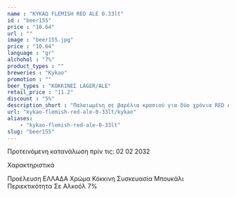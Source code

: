 ```yaml
---
name : "ΚΥΚΑΩ FLEMISH RED ALE 0.33lt"
id : "beer155"
price : "10.64"
url : ""
image : "beer155.jpg"
price : "10.64"
language : "gr"
alchohol : "7%"
product_types : ""
breweries : "Kykao"
promotion : ""
beer_types : "ΚΟΚΚΙΝΕΣ LAGER/ALE"
retail_price : "11.2"
discount : "5%"
description_short : "Παλαιωμένη σε βαρέλια κρασιού για δύο χρόνια RED ALE"
url: "kykao-flemish-red-ale-0-33lt/kykao"
aliases: 
    - "kykao-flemish-red-ale-0-33lt"
slug: "beer155"
---
```


Προτεινόμενη κατανάλωση πρίν τις: 02 02 2032

Χαρακτηριστικά

Προέλευση
ΕΛΛΑΔΑ
Χρώμα
Κόκκινη
Συσκευασία
Μπουκάλι
Περιεκτικότητα Σε Αλκοόλ
7%